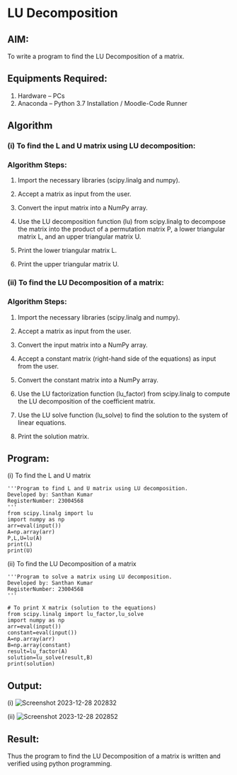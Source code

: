 # LU Decomposition 

## AIM:
To write a program to find the LU Decomposition of a matrix.

## Equipments Required:
1. Hardware – PCs
2. Anaconda – Python 3.7 Installation / Moodle-Code Runner

## Algorithm
### (i) To find the L and U matrix using LU decomposition:

### Algorithm Steps:

1. Import the necessary libraries (scipy.linalg and numpy).

2. Accept a matrix as input from the user.

3. Convert the input matrix into a NumPy array.

4. Use the LU decomposition function (lu) from scipy.linalg to decompose the matrix into the product of a permutation matrix P, a lower triangular matrix L, and an upper triangular matrix U.

5. Print the lower triangular matrix L.

6. Print the upper triangular matrix U.


### (ii) To find the LU Decomposition of a matrix:

### Algorithm Steps:

1. Import the necessary libraries (scipy.linalg and numpy).
   
2. Accept a matrix as input from the user.

3. Convert the input matrix into a NumPy array.

4. Accept a constant matrix (right-hand side of the equations) as input from the user.

5. Convert the constant matrix into a NumPy array.

6. Use the LU factorization function (lu_factor) from scipy.linalg to compute the LU decomposition of the coefficient matrix.

7. Use the LU solve function (lu_solve) to find the solution to the system of linear equations.

8. Print the solution matrix.
## Program:
(i) To find the L and U matrix
```
'''Program to find L and U matrix using LU decomposition.
Developed by: Santhan Kumar
RegisterNumber: 23004568
'''
from scipy.linalg import lu
import numpy as np
arr=eval(input())
A=np.array(arr)
P,L,U=lu(A)
print(L)
print(U)
```
(ii) To find the LU Decomposition of a matrix
```
'''Program to solve a matrix using LU decomposition.
Developed by: Santhan Kumar
RegisterNumber: 23004568
'''

# To print X matrix (solution to the equations)
from scipy.linalg import lu_factor,lu_solve
import numpy as np
arr=eval(input())
constant=eval(input())
A=np.array(arr)
B=np.array(constant)
result=lu_factor(A)
solution=lu_solve(result,B)
print(solution)
```

## Output:
(i)
![Screenshot 2023-12-28 202832](https://github.com/Thrineshroyal/LU-Decomposition/assets/145741928/7fdef0be-3a8e-47af-9289-4b041a81e257)

(ii)
![Screenshot 2023-12-28 202852](https://github.com/Thrineshroyal/LU-Decomposition/assets/145741928/7d14027b-ec15-4e8e-81e6-7337c0c1d8aa)


## Result:
Thus the program to find the LU Decomposition of a matrix is written and verified using python programming.

